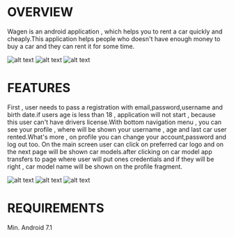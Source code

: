 # OVERVIEW
Wagen is an  android application  , which helps you to rent a car quickly and cheaply.This application helps people who doesn't have enough money to buy a car and they can rent it for some time.

![alt text](<./app/src/main/res/drawable/f.jpg>)    ![alt text](<./app/src/main/res/drawable/a.jpg>)     ![alt text](<./app/src/main/res/drawable/r.jpg>)

# FEATURES
First , user needs to pass a registration with email,password,username and birth date.if users age is less than 18 ,  application will not start , because this user can't have drivers license.With bottom navigation menu , you can see your profile , where will be shown your username , age and last car user rented.What's more , on profile you can change your account,password and log out too. On the main screen user can click on preferred car logo and on the next page will be shown car models.after clicking on car model app transfers to page where user will put ones credentials and if they will be right , car model name will be shown on the profile fragment.


![alt text](<./app/src/main/res/drawable/mc.jpg>)    ![alt text](<./app/src/main/res/drawable/sc.jpg>)  ![alt text](<./app/src/main/res/drawable/card.jpg>)


# REQUIREMENTS
Min. Android 7.1

